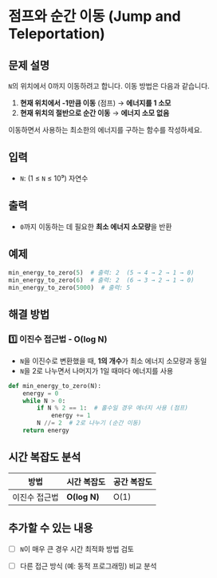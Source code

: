 # 점프와 순간 이동 (Jump and Teleportation)

## 문제 설명
`N`의 위치에서 0까지 이동하려고 합니다. 이동 방법은 다음과 같습니다.

1. **현재 위치에서 -1만큼 이동** (점프) → **에너지를 1 소모**  
2. **현재 위치의 절반으로 순간 이동** → **에너지 소모 없음**  

이동하면서 사용하는 최소한의 에너지를 구하는 함수를 작성하세요.

## 입력
- `N`: (1 ≤ `N` ≤ 10⁹) 자연수  

## 출력
- `0`까지 이동하는 데 필요한 **최소 에너지 소모량**을 반환  

## 예제
```python
min_energy_to_zero(5)  # 출력: 2  (5 → 4 → 2 → 1 → 0)
min_energy_to_zero(6)  # 출력: 2  (6 → 3 → 2 → 1 → 0)
min_energy_to_zero(5000)  # 출력: 5
```

## 해결 방법
### 1️⃣ 이진수 접근법 - O(log N)
- `N`을 이진수로 변환했을 때, **1의 개수**가 최소 에너지 소모량과 동일  
- `N`을 2로 나누면서 나머지가 1일 때마다 에너지를 사용  

```python
def min_energy_to_zero(N):
    energy = 0
    while N > 0:
        if N % 2 == 1:  # 홀수일 경우 에너지 사용 (점프)
            energy += 1
        N //= 2  # 2로 나누기 (순간 이동)
    return energy
```

## 시간 복잡도 분석
| 방법 | 시간 복잡도 | 공간 복잡도 |
|------|----------|----------|
| 이진수 접근법 | **O(log N)** | O(1) |

## 추가할 수 있는 내용
- [ ] `N`이 매우 큰 경우 시간 최적화 방법 검토
- [ ] 다른 접근 방식 (예: 동적 프로그래밍) 비교 분석

